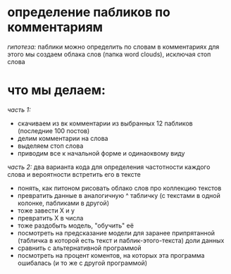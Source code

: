 # определение пабликов по комментариям 

*гипотеза:* паблики можно определить по словам в комментариях
для этого мы создаем облака слов (папка word clouds), исключая стоп слова

# что мы делаем:
*часть 1:*
  - скачиваем из вк комментарии из выбранных 12 пабликов (последние 100 постов)
  - делим комментарии на слова
  - выделяем стоп слова
  - приводим все к начальной форме и одинаоквому виду

*часть 2:*
два варианта кода для определения частотности каждого слова и вероятности встретить его в тексте


* понять, как питоном рисовать облако слов про коллекцию текстов
* превратить данные в аналогичную ^ табличку (с текстами в одной колонке, пабликами в другой)
* тоже завести X и y
* превратить X в числа
* тоже раздобыть модель, "обучить" её
* посмотреть на предсказание модели для заранее припрятанной (табличка в которой есть текст и паблик-этого-текста) доли данных
* сравнить с альтернативной программой
* посмотреть на процент коментов, на которых эта программа ошибалась (и то же с другой программой)
